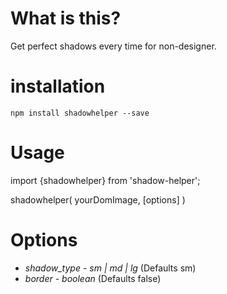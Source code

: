 # What is this?

Get perfect shadows every time for non-designer.

# installation

`npm install shadowhelper --save`

# Usage

import {shadowhelper} from 'shadow-helper';

shadowhelper( yourDomImage, [options] )

# Options

* *shadow_type* - _sm | md | lg_ (Defaults sm)
* *border* - _boolean_ (Defaults false)